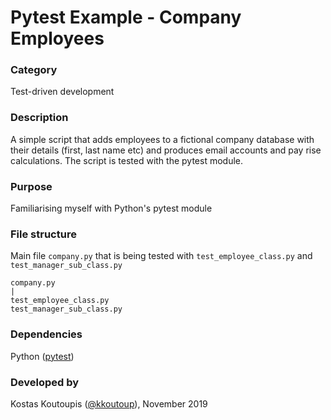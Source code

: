 # Pytest Example - Company Employees

### Category
Test-driven development

### Description
A simple script that adds employees to a fictional company database with their details (first, last name etc) and produces email accounts and pay rise calculations. The script is tested with the pytest module.

### Purpose
Familiarising myself with Python's pytest module

### File structure
Main file `company.py` that is being tested with `test_employee_class.py` and `test_manager_sub_class.py`
```
company.py
|
test_employee_class.py
test_manager_sub_class.py
```

### Dependencies
Python
([pytest](https://docs.pytest.org/en/2.8.7/index.html))

### Developed by
Kostas Koutoupis ([@kkoutoup](https://github.com/kkoutoup)), November 2019
